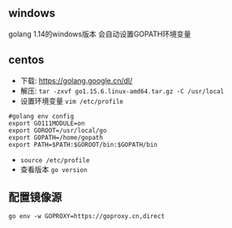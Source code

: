 ## windows
golang 1.14的windows版本 会自动设置GOPATH环境变量



## centos

- 下载:  https://golang.google.cn/dl/
-  解压: `tar -zxvf go1.15.6.linux-amd64.tar.gz -C /usr/local`
- 设置环境变量 `vim /etc/profile`

```
#golang env config
export GO111MODULE=on
export GOROOT=/usr/local/go 
export GOPATH=/home/gopath
export PATH=$PATH:$GOROOT/bin:$GOPATH/bin
```
- `source /etc/profile`
- 查看版本 `go version`



## 配置镜像源

```
go env -w GOPROXY=https://goproxy.cn,direct
```